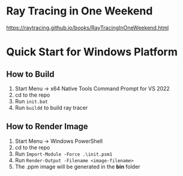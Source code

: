 # Ray Tracing in One Weekend
https://raytracing.github.io/books/RayTracingInOneWeekend.html

# Quick Start for Windows Platform

## How to Build
1. Start Menu -> x64 Native Tools Command Prompt for VS 2022
2. cd to the repo
3. Run `init.bat`
4. Run `buildd` to build ray tracer

## How to Render Image
1. Start Menu -> Windows PowerShell
2. cd to the repo
3. Run `Import-Module -Force .\init.psm1`
4. Run `Render-Output -Filename <image-filename>`
5. The .ppm image will be generated in the **bin** folder